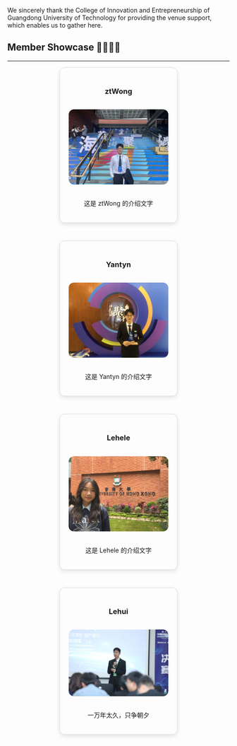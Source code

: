 We sincerely thank the College of Innovation and Entrepreneurship of Guangdong University of Technology for providing the venue support, which enables us to gather here.

## Member Showcase 👩‍🔬👨‍💻

---

<div style="display: flex; flex-wrap: wrap; justify-content: center; gap: 40px;">
  <div style="width: 45%; text-align: center; padding: 20px; border: 1px solid #ddd; border-radius: 12px; box-shadow: 0 4px 10px rgba(0,0,0,0.1);">
    <h3>ztWong</h3>
    <img src="static/assets/img/ztWong.jpg" alt="ztWong" style="width:100%; max-width:600px; border-radius:12px; margin: 15px 0;">
    <p>这是 ztWong 的介绍文字</p>
  </div>

  <div style="width: 45%; text-align: center; padding: 20px; border: 1px solid #ddd; border-radius: 12px; box-shadow: 0 4px 10px rgba(0,0,0,0.1);">
    <h3>Yantyn</h3>
    <img src="static/assets/img/Yantyn.jpg" alt="Yantyn" style="width:100%; max-width:600px; border-radius:12px; margin: 15px 0;">
    <p>这是 Yantyn 的介绍文字</p>
  </div>

  <div style="width: 45%; text-align: center; padding: 20px; border: 1px solid #ddd; border-radius: 12px; box-shadow: 0 4px 10px rgba(0,0,0,0.1);">
    <h3>Lehele</h3>
    <img src="static/assets/img/Lehele.jpg" alt="Lehele" style="width:100%; max-width:600px; border-radius:12px; margin: 15px 0;">
    <p>这是 Lehele 的介绍文字</p>
  </div>

  <div style="width: 45%; text-align: center; padding: 20px; border: 1px solid #ddd; border-radius: 12px; box-shadow: 0 4px 10px rgba(0,0,0,0.1);">
    <h3>Lehui</h3>
    <img src="static/assets/img/Lehui.jpg" alt="Lehui" style="width:100%; max-width:600px; border-radius:12px; margin: 15px 0;">
    <p>一万年太久，只争朝夕</p>
  </div>

</div>
